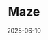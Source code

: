 ---  
layout: startup_page  
title: "Maze"  
id: "mazehq.com"  
permalink: "/mazemazehq.com06102025/"  
website: "https://mazehq.com/"  
funding_round: "Series A"  
funding_amount: "$31M"  
investors: "Theory Ventures, Cherry Ventures, Tapestry VC"  
about: "Maze is an AI-native security platform that uses AI agents to investigate and resolve cloud security vulnerabilities, preventing breaches. The platform identifies exploitable vulnerabilities and resolves them automatically, offering a comprehensive security solution. Maze aims to provide security teams with advanced tools to combat the increasing sophistication of cyberattacks."  
markets: "Cloud Security, AI"  
hq: "London, United Kingdom"  
founded_year: "2018"  
linkedin: "https://www.linkedin.com/company/mazedesign"  
twitter: ""  
instagram: ""  
facebook: ""  
crunchbase: "https://www.crunchbase.com/organization/maze-design"  
pitchbook: ""  

date_display: "10-Jun-2025"  
date: "2025-06-10"

# SEO Optimization  
meta_title: "Maze - Series A Funding ($31M)"  
meta_description: "Maze, Maze is an AI-native security platform that uses AI agents to investigate and resolve cloud security vulnerabilities, preventing breaches. The platfor..."  
meta_keywords: "Maze, Cloud Security, AI, Series A funding"  
canonical_url: "https://startup.projectstartups.com/mazemazehq.com06102025/"  
---